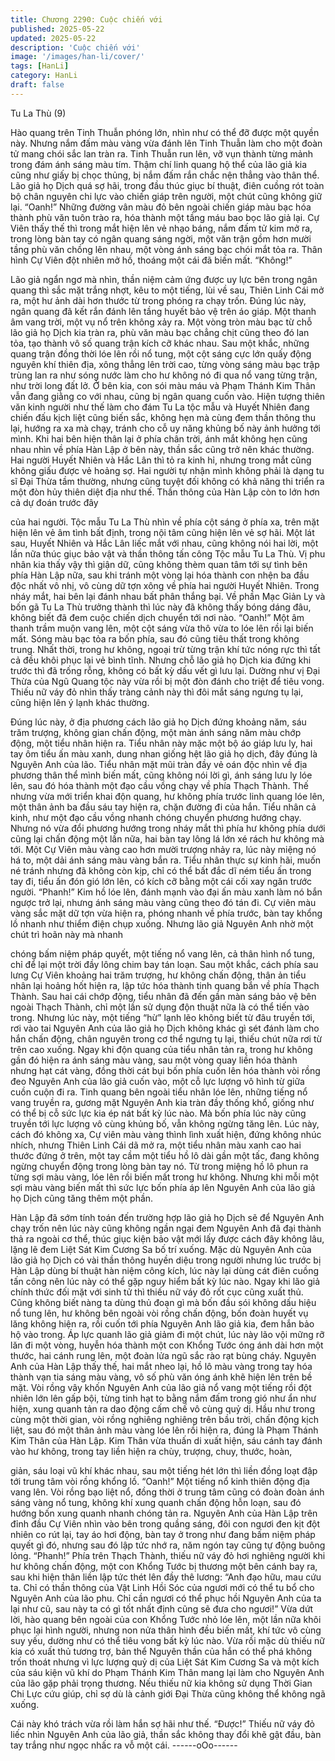 ```yaml
---
title: Chương 2290: Cuộc chiến với
published: 2025-05-22
updated: 2025-05-22
description: 'Cuộc chiến với'
image: '/images/han-li/cover/'
tags: [HanLi]
category: HanLi
draft: false
---
```


Tu La Thù (9)

Hào quang trên Tinh Thuẫn phóng lớn, nhìn như có thể đỡ được
một quyền này.
Nhưng nắm đấm màu vàng vừa đánh lên Tinh Thuẫn làm cho một
đoàn tử mang chói sắc lan tràn ra.
Tinh Thuẫn run lên, vỡ vụn thành từng mảnh trong đám ánh sáng
màu tím.
Thậm chí linh quang hộ thể của lão giả kia cũng như giấy bị chọc
thủng, bị nắm đấm rắn chắc nện thẳng vào thân thể.
Lão giả họ Dịch quá sợ hãi, trong đầu thúc giục bí thuật, điên
cuồng rót toàn bộ chân nguyên chi lực vào chiến giáp trên người,
một chút cũng không giữ lại.
“Oanh!”
Những đường vân màu đỏ bên ngoài chiến giáp màu bạc hóa
thành phù văn tuôn trào ra, hóa thành một tầng máu bao bọc lão
giả lại.
Cự Viên thấy thế thì trong mắt hiện lên vẻ nhạo báng, nắm đấm
tử kim mở ra, trong lòng bàn tay có ngân quang sáng ngời, một
văn trận gồm hơn mười tầng phù văn chồng lên nhau, một vòng
ánh sáng bạc chói mắt tỏa ra.
Thân hình Cự Viên đột nhiên mở hồ, thoáng một cái đã biến mất.
“Không!”

Lão giả ngẩn ngơ mà nhìn, thần niệm cảm ứng được uy lực bên
trong ngân quang thì sắc mặt trắng nhợt, kêu to một tiếng, lùi về
sau, Thiên Linh Cái mở ra, một hư ảnh dài hơn thước từ trong
phóng ra chạy trốn.
Đúng lúc này, ngân quang đã kết rắn đánh lên tầng huyết bảo vệ
trên áo giáp.
Một thanh âm vang trời, một vụ nổ trên không xảy ra.
Một vòng tròn màu bạc từ chỗ lão giả họ Dịch kia tràn ra, phù văn
màu bạc chẳng chịt cũng theo đó lan tỏa, tạo thành vô số quang
trận kích cỡ khác nhau.
Sau một khắc, những quang trận đồng thời lóe lên rồi nổ tung,
một cột sáng cực lớn quấy động nguyên khí thiên địa, xông thẳng
lên trời cao, từng vòng sáng màu bạc trập trùng lan ra như sóng
nước làm cho hư không nó đi qua nổ vang từng trận, như trời
long đất lở.
Ở bên kia, con sói màu máu và Phạm Thánh Kim Thân vẫn đang
giằng co với nhau, cũng bị ngân quang cuốn vào.
Hiện tượng thiên văn kinh người như thế làm cho đám Tu La tộc
mẫu và Huyết Nhiên đang chiến đấu kịch liệt cũng biến sắc,
không hẹn mà cùng đem thần thông thu lại, hướng ra xa mà chạy,
tránh cho cỗ uy năng khủng bố này ảnh hưởng tới mình.
Khi hai bên hiện thân lại ở phía chân trời, ánh mắt không hẹn
cũng nhau nhìn về phía Hàn Lập ở bên này, thần sắc cũng trở
nên khác thường.
Hai người Huyết Nhiên và Hắc Lân thì tỏ ra kinh hỉ, nhưng trong
mắt cũng không giấu được vẻ hoảng sợ.
Hai người tự nhận mình không phải là dạng tu sĩ Đại Thừa tầm
thường, nhưng cũng tuyệt đối không có khả năng thi triển ra một
đòn hủy thiên diệt địa như thế.
Thần thông của Hàn Lập còn to lớn hơn cả dự đoán trước đây

của hai người.
Tộc mẫu Tu La Thù nhìn về phía cột sáng ở phía xa, trên mặt
hiện lên vẻ âm tình bất định, trong nội tâm cũng hiện lên vẻ sợ
hãi.
Một lát sau, Huyết Nhiên và Hắc Lân liếc mắt với nhau, cũng
không nói hai lời, một lần nữa thúc giục bảo vật và thần thông tấn
công Tộc mẫu Tu La Thù.
Vị phu nhân kia thấy vậy thì giận dữ, cũng không thèm quan tâm
tới sự tình bên phía Hàn Lập nữa, sau khi tránh một vòng lại hóa
thành con nhện ba đầu độc nhất vô nhị, vô cùng dữ tợn xông về
phía hai người Huyết Nhiên.
Trong nháy mắt, hai bên lại đánh nhau bất phân thắng bại.
Về phần Mạc Giản Ly và bốn gã Tu La Thù trưởng thành thì lúc
này đã không thấy bóng dáng đâu, không biết đã đem cuộc chiến
dịch chuyển tới nơi nào.
“Oanh!”
Một âm thanh trầm muộn vang lên, một cột sáng vừa thô vừa to
lóe lên rồi lại biến mất.
Sóng màu bạc tỏa ra bốn phía, sau đó cũng tiêu thất trong không
trung.
Nhất thời, trong hư không, ngoại trừ từng trận khí tức nóng rực thì
tất cả đều khôi phục lại vẻ bình tĩnh.
Nhưng chỗ lão giả họ Dịch kia đứng khi trước thì đã trống rỗng,
không có bất kỳ dấu vết gì lưu lại.
Dường như vị Đại Thừa của Ngũ Quang tộc này vừa rồi bị một
đòn đánh cho triệt để tiêu vong.
Thiếu nữ váy đỏ nhìn thấy tràng cảnh này thì đôi mắt sáng ngưng
tụ lại, cũng hiện lên ý lạnh khác thường.

Đúng lúc này, ở địa phương cách lão giả họ Dịch đứng khoảng
năm, sáu trăm trượng, không gian chấn động, một màn ánh sáng
năm màu chớp động, một tiểu nhân hiện ra.
Tiểu nhân này mặc một bộ áo giáp lưu ly, hai tay ôm tiểu ấn màu
xanh, dung nhan giống hệt lão giả họ dịch, đây đúng là Nguyên
Anh của lão.
Tiểu nhân mặt mũi tràn đầy vẻ oán độc nhìn về địa phương thân
thể mình biến mất, cũng không nói lời gì, ánh sáng lưu ly lóe lên,
sau đó hóa thành một đạo cầu vồng chạy về phía Thạch Thành.
Thế nhưng vừa mới triển khai độn quang, hư không phía trước
linh quang lóe lên, một thân ảnh ba đầu sáu tay hiện ra, chặn
đường đi của hắn.
Tiểu nhân cả kinh, như một đạo cầu vồng nhanh chóng chuyển
phương hướng chạy.
Nhưng nó vừa đổi phương hướng trong nháy mắt thì phía hư
không phía dưới cũng lại chấn động một lần nữa, hai bàn tay lông
lá lớn xé rách hư không mà tới.
Một Cự Viên màu vàng cao hơn mười trượng nhảy ra, lúc này
miệng nó há to, một dải ánh sáng màu vàng bắn ra.
Tiểu nhân thực sự kinh hãi, muốn né tránh nhưng đã không còn
kịp, chỉ có thể bất đắc dĩ ném tiểu ấn trong tay đi, tiểu ấn đón gió
lớn lên, có kích cỡ bằng một cái cối xay ngăn trước người.
“Phanh!”
Kim hồ lóe lên, đánh mạnh vào đại ấn màu xanh làm nó bắn
ngược trở lại, nhưng ánh sáng màu vàng cũng theo đó tán đi.
Cự viên màu vàng sắc mặt dữ tợn vừa hiện ra, phóng nhanh về
phía trước, bàn tay khổng lồ nhanh như thiểm điện chụp xuống.
Nhưng lão giả Nguyên Anh nhờ một chút trì hoãn này mà nhanh

chóng bấm niệm pháp quyết, một tiếng nổ vang lên, cả thân hình
nổ tung, chỉ để lại một trời đầy lông chim bay tán loạn.
Sau một khắc, cách phía sau lưng Cự Viên khoảng hai trăm
trượng, hư không chấn động, thân ản tiểu nhân lại hoảng hốt hiện
ra, lập tức hóa thành tinh quang bắn về phía Thạch Thành.
Sau hai cái chớp động, tiểu nhân đã đến gần màn sáng bảo vệ
bên ngoài Thạch Thành, chỉ một lần sử dụng độn thuật nữa là có
thể tiến vào trong.
Nhưng lúc này, một tiếng “hừ” lạnh lẽo không biết từ đâu truyền
tới, rơi vào tai Nguyên Anh của lão giả họ Dịch không khác gì sét
đánh làm cho hắn chấn động, chân nguyên trong cơ thể ngưng tụ
lại, thiếu chút nữa rơi từ trên cao xuống.
Ngay khi độn quang của tiểu nhân tản ra, trong hư không gần đó
hiện ra ánh sáng màu vàng, sau một vòng quay liền hóa thành
nhưng hạt cát vàng, đồng thời cát bụi bốn phía cuốn lên hóa
thành vòi rồng đeo Nguyên Anh của lão giả cuốn vào, một cỗ lực
lượng vô hình từ giữa cuồn cuộn đi ra.
Tinh quang bên ngoài tiểu nhân lóe lên, những tiếng nổ vang
truyền ra, gương mặt Nguyên Anh kia tràn đầy thống khổ, giống
như có thể bị cỗ sức lực kia ép nát bất kỳ lúc nào.
Mà bốn phía lúc này cũng truyền tới lực lượng vô cùng khủng bố,
vẫn không ngừng tăng lên.
Lúc này, cách đó không xa, Cự viên màu vàng thình lình xuất
hiện, đứng không nhúc nhích, nhưng Thiên Linh Cái dã mở ra,
một tiểu nhân màu xanh cao hai thước đứng ở trên, một tay cầm
một tiểu hồ lô dài gần một tấc, đang không ngừng chuyển động
trong lòng bàn tay nó.
Từ trong miệng hồ lô phun ra từng sợi màu vàng, lóe lên rồi biến
mất trong hư không.
Nhưng khi mỗi một sợi màu vàng biến mất thì sức lực bốn phía
áp lên Nguyên Anh của lão giả họ Dịch cũng tăng thêm một phần.

Hàn Lập đã sớm tính toán đến trường hợp lão giả họ Dịch sẽ để
Nguyên Anh chạy trốn nên lúc này cũng không ngần ngại đem
Nguyên Anh đã đại thành thả ra ngoài cơ thể, thúc giục kiện bảo
vật mới lấy được cách đây không lâu, lặng lẽ đem Liệt Sát Kim
Cương Sa bố trí xuống.
Mặc dù Nguyên Anh của lão giả họ Dịch có vài thần thông huyền
diệu trong người nhưng lúc trước bị Hàn Lập dùng bí thuật hàn
niệm công kích, lúc này lại dùng cát điên cuồng tấn công nên lúc
này có thể gặp nguy hiểm bất kỳ lúc nào.
Ngay khi lão giả chính thức đối mặt với sinh tử thì thiếu nữ váy đỏ
rốt cục cũng xuất thủ.
Cũng không biết nàng ta dùng thủ đoạn gì mà bốn đầu sói không
dấu hiệu nổ tung lên, hư không bên ngoài vòi rồng chấn động,
bốn đoàn huyết vụ lăng không hiện ra, rồi cuốn tới phía Nguyên
Anh lão giả kia, đem hắn bảo hộ vào trong.
Áp lực quanh lão giả giảm đi một chút, lúc này lão vội mững rỡ
lăn đi một vòng, huyễn hóa thành một con Khổng Tước óng ánh
dài hơn một thước, hai cánh rung lên, một đoàn lửa ngũ sắc rào
rạt bùng cháy.
Nguyên Anh của Hàn Lập thấy thế, hai mắt nheo lại, hồ lô màu
vàng trong tay hóa thành vạn tia sáng màu vàng, vô số phù văn
óng ánh khẽ hiện lên trên bề mặt.
Vòi rồng vây khốn Nguyên Anh của lão giả nổ vang một tiếng rồi
đột nhiên lớn lên gấp bội, từng tinh hạt to bằng nắm đấm trong
gió như ẩn như hiện, xung quanh tản ra dao động cấm chế vô
cùng quỷ dị.
Hầu như trong cùng một thời gian, vòi rồng nghiêng nghiêng trên
bầu trời, chấn động kịch liệt, sau đó một thân ảnh màu vàng lóe
lên rồi hiện ra, đúng là Phạm Thánh Kim Thân của Hàn Lập.
Kim Thân vừa thuấn di xuất hiện, sáu cánh tay đánh vào hư
không, trong tay liền hiện ra chùy, trượng, chuy, thước, hoàn,

giản, sáu loại vũ khí khác nhau, sau một tiếng hét lớn thì liền
đồng loạt đập tới trung tâm vòi rồng khổng lồ.
“Oanh!” Một tiếng nổ kinh thiên động địa vang lên.
Vòi rồng bạo liệt nổ, đồng thời ở trung tâm cũng có đoàn đoàn
ánh sáng vàng nổ tung, không khí xung quanh chấn động hỗn
loạn, sau đó hướng bốn xung quanh nhanh chóng tản ra.
Nguyên Anh của Hàn Lập trên đỉnh đầu Cự Viên nhìn vào bên
trong quầng sáng, đôi con ngươi đen kịt đột nhiên co rút lại, tay
áo hơi động, bàn tay ở trong như đang bấm niệm pháp quyết gì
đó, nhưng sau đó lập tức nhớ ra, năm ngón tay cũng tự động
buông lỏng.
“Phanh!”
Phía trên Thạch Thành, thiếu nữ váy đỏ hơi nghiêng người khi hư
không chấn động, một con Khổng Tước bị thương một bên cánh
bay ra, sau khi hiện thân liền lập tức thét lên đầy thê lương:
“Anh đạo hữu, mau cứu ta. Chỉ có thần thông của Vật Linh Hồi
Sóc của ngươi mới có thể tu bổ cho Nguyên Anh của lão phu. Chỉ
cần ngươi có thể phục hồi Nguyên Anh của ta lại như cũ, sau này
ta có gì tốt nhất định cũng sẽ đưa cho ngươi!”
Vừa dứt lời, hào quang bên ngoài của con Khổng Tước nhỏ lóe
lên, một lần nữa khôi phục lại hình người, nhưng non nửa thân
hình đều biến mất, khí tức vô cùng suy yếu, dường như có thể
tiêu vong bất kỳ lúc nào.
Vừa rồi mặc dù thiếu nữ kia có xuất thủ tương trợ, bản thể
Nguyên thần của hắn có thể phá không trốn thoát nhưng vì lực
lượng quỷ dị của Liệt Sát Kim Cương Sa và một kích của sáu
kiện vũ khí do Phạm Thánh Kim Thân mang lại làm cho Nguyên
Anh của lão gặp phải trọng thương.
Nếu thiếu nữ kia không sử dụng Thời Gian Chi Lực cứu giúp, chỉ
sợ dù là cảnh giới Đại Thừa cũng không thể không ngã xuống.

Cái này khó trách vừa rồi làm hắn sợ hãi như thế.
“Được!”
Thiếu nữ váy đỏ liếc nhìn Nguyên Anh của lão giả, thần sắc
không thay đổi khẽ gật đầu, bàn tay trắng như ngọc nhấc ra vỗ
một cái.
------oOo------
